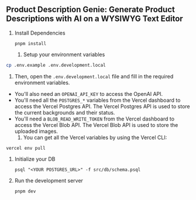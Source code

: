 ## Product Description Genie: Generate Product Descriptions with AI on a WYSIWYG Text Editor

1. Install Dependencies

   ```
   pnpm install
   ```

   1. Setup your environment variables

```bash
cp .env.example .env.development.local
```

1. Then, open the `.env.development.local` file and fill in the required environment variables.

- You'll also need an `OPENAI_API_KEY` to access the OpenAI API.
- You'll need all the `POSTGRES_*` variables from the Vercel dashboard to access the Vercel Postgres API. The Vercel Postgres API is used to store the current backgrounds and their status.
- You'll need a `BLOB_READ_WRITE_TOKEN` from the Vercel dashboard to access the Vercel Blob API. The Vercel Blob API is used to store the uploaded images.
  1. You can get all the Vercel variables by using the Vercel CLI:

```
vercel env pull
```

1. Initialize your DB

   ```
   psql "<YOUR POSTGRES_URL>" -f src/db/schema.psql
   ```

2. Run the development server

   ```
   pnpm dev
   ```
